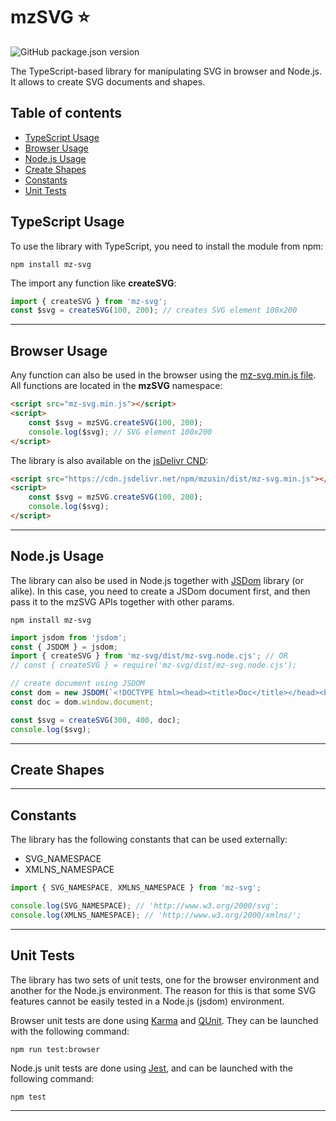 # mzSVG ⭐

![GitHub package.json version](https://img.shields.io/github/package-json/v/mzusin/mz-svg)

The TypeScript-based library for manipulating SVG in browser and Node.js. It allows to create SVG documents and shapes.

## Table of contents
- [TypeScript Usage](#typescript-usage)
- [Browser Usage](#browser-usage)
- [Node.js Usage](#nodejs-usage)
- [Create Shapes](#create-shapes)
- [Constants](#constants)
- [Unit Tests](#unit-tests)

## TypeScript Usage

To use the library with TypeScript, you need to install the module from npm:

```
npm install mz-svg
```

The import any function like **createSVG**:
```js
import { createSVG } from 'mz-svg';
const $svg = createSVG(100, 200); // creates SVG element 100x200
```

-----------------------------------------------

## Browser Usage

Any function can also be used in the browser using the [mz-svg.min.js file](https://github.com/mzusin/mz-svg/blob/main/dist/mz-svg.min.js). All functions are located in the **mzSVG** namespace:

```html
<script src="mz-svg.min.js"></script>
<script>
    const $svg = mzSVG.createSVG(100, 200);
    console.log($svg); // SVG element 100x200
</script>
```

The library is also available on the [jsDelivr CND](https://www.jsdelivr.com/package/npm/mz-svg):

```html
<script src="https://cdn.jsdelivr.net/npm/mzusin/dist/mz-svg.min.js"></script>
<script>
    const $svg = mzSVG.createSVG(100, 200);
    console.log($svg);
</script>
```
-----------------------------------------------

## Node.js Usage

The library can also be used in Node.js together with [JSDom](https://github.com/jsdom/jsdom) library (or alike). In this case, you need to create a JSDom document first, and then pass it to the mzSVG APIs together with other params.

```
npm install mz-svg
```

```js
import jsdom from 'jsdom';
const { JSDOM } = jsdom;
import { createSVG } from 'mz-svg/dist/mz-svg.node.cjs'; // OR
// const { createSVG } = require('mz-svg/dist/mz-svg.node.cjs');

// create document using JSDOM
const dom = new JSDOM(`<!DOCTYPE html><head><title>Doc</title></head><body></body>`);
const doc = dom.window.document;

const $svg = createSVG(300, 400, doc);
console.log($svg);
```

-----------------------------------------------

## Create Shapes

-----------------------------------------------

## Constants

The library has the following constants that can be used externally:

- SVG_NAMESPACE
- XMLNS_NAMESPACE

```js
import { SVG_NAMESPACE, XMLNS_NAMESPACE } from 'mz-svg';

console.log(SVG_NAMESPACE); // 'http://www.w3.org/2000/svg';
console.log(XMLNS_NAMESPACE); // 'http://www.w3.org/2000/xmlns/';
```

-----------------------------------------------

## Unit Tests

The library has two sets of unit tests, one for the browser environment and another for the Node.js environment. The reason for this is that some SVG features cannot be easily tested in a Node.js (jsdom) environment.

Browser unit tests are done using [Karma](https://github.com/karma-runner/karma) and [QUnit](https://qunitjs.com/). They can be launched with the following command:
```
npm run test:browser
```

Node.js unit tests are done using [Jest](https://github.com/facebook/jest), and can be launched with the following command:
```
npm test
```

-----------------------------------------------